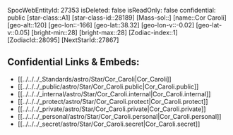 ﻿---
location:
- 38.32
- 166
- 120
tags:
- astro/Star
type: Star
---

SpocWebEntityId: 27353
isDeleted: false
isReadOnly: false
confidential: public
[star-class::A1]
[star-class-id::28189]
[Mass-sol::]
[name::Cor Caroli]
[geo-alt::120]
[geo-lon::-166]
[geo-lat::38.32]
[geo-lon-v::-0.02]
[geo-lat-v::0.05]
[bright-min::28]
[bright-max::28]
[Zodiac-index::1]
[ZodiacId::28095]
[NextStarId::27867]



## Confidential Links & Embeds: 
- [[../../../_Standards/astro/Star/Cor_Caroli|Cor_Caroli]] 
- [[../../../_public/astro/Star/Cor_Caroli.public|Cor_Caroli.public]] 
- [[../../../_internal/astro/Star/Cor_Caroli.internal|Cor_Caroli.internal]] 
- [[../../../_protect/astro/Star/Cor_Caroli.protect|Cor_Caroli.protect]] 
- [[../../../_private/astro/Star/Cor_Caroli.private|Cor_Caroli.private]] 
- [[../../../_personal/astro/Star/Cor_Caroli.personal|Cor_Caroli.personal]] 
- [[../../../_secret/astro/Star/Cor_Caroli.secret|Cor_Caroli.secret]]

